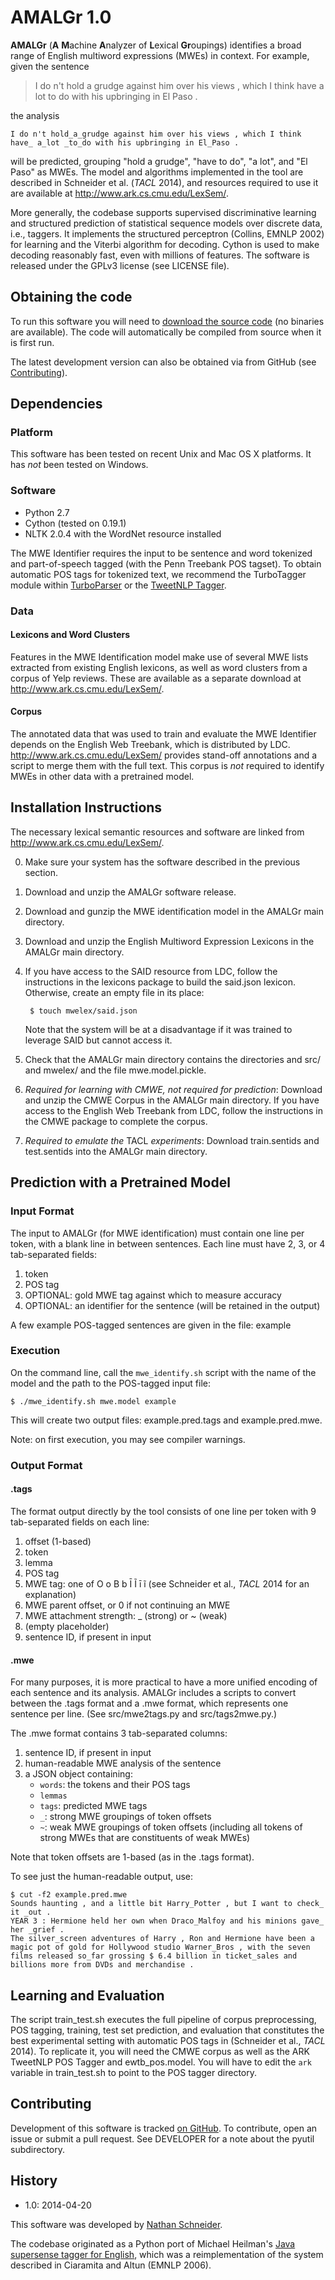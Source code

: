 AMALGr 1.0
==========

__AMALGr__ (**A** <b>M</b>achine <b>A</b>nalyzer of <b>L</b>exical <b>Gr</b>oupings) identifies a broad range of English multiword expressions (MWEs) in context. For example, given the sentence

> I do n't hold a grudge against him over his views , which I think have a lot to do with his upbringing in El Paso .

the analysis

```
I do n't hold_a_grudge against him over his views , which I think have_ a_lot _to_do with his upbringing in El_Paso .
```

will be predicted, grouping "hold a grudge", "have to do", "a lot", and "El Paso" as MWEs. The model and algorithms implemented in the tool are described in Schneider et al. (*TACL* 2014), and resources required to use it are available at http://www.ark.cs.cmu.edu/LexSem/.

More generally, the codebase supports supervised discriminative learning and structured prediction of statistical sequence models over discrete data, i.e., taggers. It implements the structured perceptron (Collins, EMNLP 2002) for learning and the Viterbi algorithm for decoding. Cython is used to make decoding reasonably fast, even with millions of features. The software is released under the GPLv3 license (see LICENSE file).


Obtaining the code
------------------

To run this software you will need to [download the source code](http://www.ark.cs.cmu.edu/download.php?url=https://github.com/nschneid/pysupersensetagger/archive/v1.0.zip) (no binaries are available).
The code will automatically be compiled from source when it is first run. 

The latest development version can also be obtained via from GitHub (see [Contributing](#contributing)).


Dependencies
------------

### Platform

This software has been tested on recent Unix and Mac OS X platforms. 
It has *not* been tested on Windows.

### Software

  - Python 2.7
  - Cython (tested on 0.19.1)
  - NLTK 2.0.4 with the WordNet resource installed

The MWE Identifier requires the input to be sentence and word tokenized and part-of-speech tagged (with the Penn Treebank POS tagset). To obtain automatic POS tags for tokenized text, we recommend the TurboTagger module within [TurboParser](http://www.ark.cs.cmu.edu/TurboParser/) or the [TweetNLP Tagger](http://www.ark.cs.cmu.edu/TweetNLP/).

### Data

#### Lexicons and Word Clusters

Features in the MWE Identification model make use of several MWE lists extracted from existing English lexicons, as well as word clusters from a corpus of Yelp reviews. These are available as a separate download at http://www.ark.cs.cmu.edu/LexSem/.

#### Corpus

The annotated data that was used to train and evaluate the MWE Identifier depends on the English Web Treebank, which is distributed by LDC. http://www.ark.cs.cmu.edu/LexSem/ provides stand-off annotations and a script to merge them with the full text. This corpus is *not* required to identify MWEs in other data with a pretrained model.


Installation Instructions
-------------------------

The necessary lexical semantic resources and software are linked from http://www.ark.cs.cmu.edu/LexSem/.

0. Make sure your system has the software described in the previous section.
1. Download and unzip the AMALGr software release.
2. Download and gunzip the MWE identification model in the AMALGr main directory.
3. Download and unzip the English Multiword Expression Lexicons in the AMALGr main directory.
4. If you have access to the SAID resource from LDC, follow the instructions in the lexicons package to build the said.json lexicon. Otherwise, create an empty file in its place:

        $ touch mwelex/said.json

    Note that the system will be at a disadvantage if it was trained to leverage SAID but cannot access it.
5. Check that the AMALGr main directory contains the directories and src/ and mwelex/ and the file mwe.model.pickle.
6. *Required for learning with CMWE, not required for prediction*: Download and unzip the CMWE Corpus in the AMALGr main directory. If you have access to the English Web Treebank from LDC, follow the instructions in the CMWE package to complete the corpus.
7. *Required to emulate the* TACL *experiments*: Download train.sentids and test.sentids into the AMALGr main directory.


Prediction with a Pretrained Model
----------------------------------

### Input Format

The input to AMALGr (for MWE identification) must contain one line per token, with a blank line in between sentences. Each line must have 2, 3, or 4 tab-separated fields:

1. token
2. POS tag
3. OPTIONAL: gold MWE tag against which to measure accuracy
4. OPTIONAL: an identifier for the sentence (will be retained in the output)

A few example POS-tagged sentences are given in the file: example


### Execution

On the command line, call the `mwe_identify.sh` script with the name of the model and the path to the POS-tagged input file:

    $ ./mwe_identify.sh mwe.model example

This will create two output files: example.pred.tags and example.pred.mwe.

Note: on first execution, you may see compiler warnings.

### Output Format

#### .tags

The format output directly by the tool consists of one line per token with 9 tab-separated fields on each line:

1. offset (1-based)
2. token
3. lemma
4. POS tag
5. MWE tag: one of O o B b Ī Ĩ ī ĩ (see Schneider et al., *TACL* 2014 for an explanation)
6. MWE parent offset, or 0 if not continuing an MWE
7. MWE attachment strength: _ (strong) or ~ (weak)
8. (empty placeholder)
9. sentence ID, if present in input

#### .mwe

For many purposes, it is more practical to have a more unified encoding of each sentence and its analysis. AMALGr includes a scripts to convert between the .tags format and a .mwe format, which represents one sentence per line. (See src/mwe2tags.py and src/tags2mwe.py.)

The .mwe format contains 3 tab-separated columns:

1. sentence ID, if present in input
2. human-readable MWE analysis of the sentence
3. a JSON object containing:
   - `words`: the tokens and their POS tags
   - `lemmas`
   - `tags`: predicted MWE tags
   - `_`: strong MWE groupings of token offsets
   - `~`: weak MWE groupings of token offsets (including all tokens of strong MWEs that are constituents of weak MWEs)

Note that token offsets are 1-based (as in the .tags format).

To see just the human-readable output, use:

    $ cut -f2 example.pred.mwe
    Sounds haunting , and a little bit Harry_Potter , but I want to check_ it _out .
    YEAR 3 : Hermione held her own when Draco_Malfoy and his minions gave_ her _grief .
    The silver_screen adventures of Harry , Ron and Hermione have been a magic pot of gold for Hollywood studio Warner_Bros , with the seven films released so_far grossing $ 6.4 billion in ticket_sales and billions more from DVDs and merchandise .

Learning and Evaluation
-----------------------

The script train_test.sh executes the full pipeline of corpus preprocessing, POS tagging, training, test set prediction, and evaluation that constitutes the best experimental setting with automatic POS tags in (Schneider et al., *TACL* 2014). To replicate it, you will need the CMWE corpus as well as the ARK TweetNLP POS Tagger and ewtb_pos.model. You will have to edit the `ark` variable in train_test.sh to point to the POS tagger directory.


Contributing
------------

Development of this software is tracked [on GitHub](https://github.com/nschneid/pysupersensetagger). To contribute, open an issue or submit a pull request. See DEVELOPER for a note about the pyutil subdirectory.


History
-------

  - 1.0: 2014-04-20

This software was developed by [Nathan Schneider](http://nathan.cl).

The codebase originated as a Python port of Michael Heilman's [Java supersense tagger for English](http://www.ark.cs.cmu.edu/mheilman/questions/SupesenseTagger-05-17-11.tar.gz), 
which was a reimplementation of the system described in Ciaramita and Altun (EMNLP 2006).

